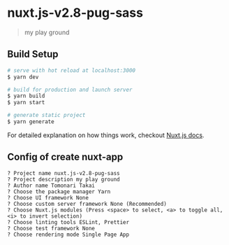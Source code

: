 # nuxt.js-v2.8-pug-sass

> my play ground

## Build Setup

``` bash
# serve with hot reload at localhost:3000
$ yarn dev

# build for production and launch server
$ yarn build
$ yarn start

# generate static project
$ yarn generate
```

For detailed explanation on how things work, checkout [Nuxt.js docs](https://nuxtjs.org).

## Config of create nuxt-app

```
? Project name nuxt.js-v2.8-pug-sass
? Project description my play ground
? Author name Tomonari Takai
? Choose the package manager Yarn
? Choose UI framework None
? Choose custom server framework None (Recommended)
? Choose Nuxt.js modules (Press <space> to select, <a> to toggle all, <i> to invert selection)
? Choose linting tools ESLint, Prettier
? Choose test framework None
? Choose rendering mode Single Page App
```
